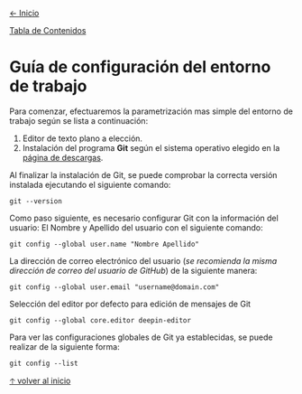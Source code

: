 [<- Inicio](../README.md)

[Tabla de Contenidos](SUMMARY.md)
# Guía de configuración del entorno de trabajo
Para comenzar, efectuaremos la parametrización mas simple del entorno de trabajo según se lista a continuación:
1. Editor de texto plano a elección.
1. Instalación del programa __Git__ según el sistema operativo elegido en la [página de descargas](https://git-scm.com/download).

Al finalizar la instalación de Git, se puede comprobar la correcta versión instalada ejecutando el siguiente comando:
```git
git --version
```
Como paso siguiente, es necesario configurar Git con la información del usuario:
El Nombre y Apellido del usuario con el siguiente comando:
```git
git config --global user.name "Nombre Apellido"
```
La dirección de correo electrónico del usuario (_se recomienda la misma dirección de correo del usuario de GitHub_) de la siguiente manera:
```git
git config --global user.email "username@domain.com"
```
Selección del editor por defecto para edición de mensajes de Git
```git
git config --global core.editor deepin-editor
```
Para ver las configuraciones globales de Git ya establecidas, se puede realizar de la siguiente forma:
```git
git config --list
```
[🡡 volver al inicio](WORKSPACE.md#Guía-de-configuración-del-entorno-de-trabajo)